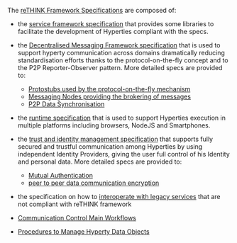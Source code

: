 The [reTHINK Framework Specifications](https://github.com/reTHINK-project/specs) are composed of:

* the [service framework specification](https://github.com/reTHINK-project/specs/blob/master/service-framework/readme.md) that provides some libraries to facilitate the development of Hyperties compliant with the specs.

* the [Decentralised Messaging Framework specification](https://github.com/reTHINK-project/specs/blob/master/messaging-framework/readme.md) that is used to support hyperty communication across domains dramatically reducing standardisation efforts thanks to the protocol-on-the-fly concept and to the P2P Reporter-Observer pattern. More detailed specs are provided to:
  * [Protostubs used by the protocol-on-the-fly mechanism](https://github.com/reTHINK-project/specs/blob/master/messaging-framework/stub-specification.md)
  * [Messaging Nodes providing the brokering of messages](https://github.com/reTHINK-project/specs/blob/master/messaging-framework/msg-node.md)
  * [P2P Data Synchronisation](https://github.com/reTHINK-project/specs/blob/master/messaging-framework/p2p-data-sync.md)


* the [runtime specification](https://github.com/reTHINK-project/specs/blob/master/runtime/readme.md) that is used to support Hyperties execution in multiple platforms including browsers, NodeJS and Smartphones.

* the [trust and identity management specification](https://github.com/reTHINK-project/specs/tree/master/trust-management) that supports fully secured and trustful communication among Hyperties by using independent Identity Providers, giving the user full control of his Identity and personal data. More detailed specs are provided to:
  * [Mutual Authentication](https://github.com/reTHINK-project/specs/blob/master/trust-management/mutual-authentication.md)
  * [peer to peer data communication encryption](https://github.com/reTHINK-project/specs/blob/master/trust-management/secure-communication.md)

* the specification on how to [interoperate with legacy services](https://github.com/reTHINK-project/specs/tree/master/legacy-interworking) that are not compliant with reTHINK framework


* [Communication Control Main Workflows](https://github.com/reTHINK-project/specs/blob/master/tutorials/comm-setup.md)

* [Procedures to Manage Hyperty Data Objects]()
